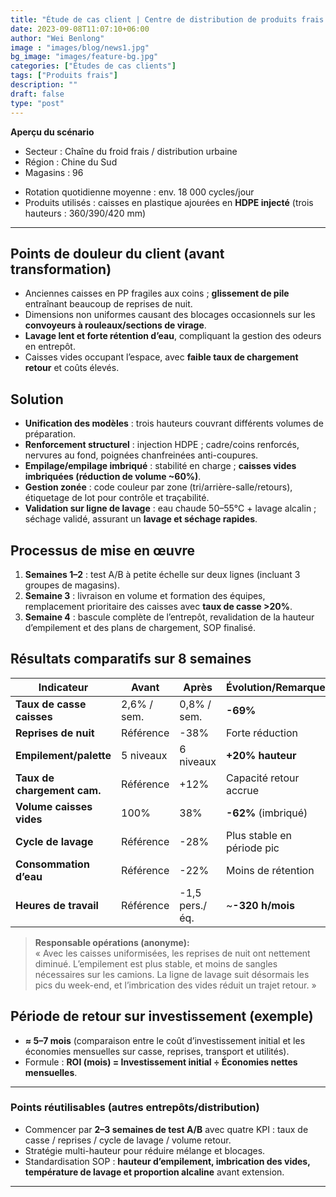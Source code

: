 ```yaml
---
title: "Étude de cas client | Centre de distribution de produits frais en Chine du Sud : après le remplacement par des caisses ajourées en HDPE, efficacité de préparation accrue et pertes réduites"
date: 2023-09-08T11:07:10+06:00
author: "Wei Benlong"
image : "images/blog/news1.jpg"
bg_image: "images/feature-bg.jpg"
categories: ["Études de cas clients"]
tags: ["Produits frais"]
description: ""
draft: false
type: "post"
---
```


**Aperçu du scénario**  
- Secteur : Chaîne du froid frais / distribution urbaine  
- Région : Chine du Sud  
- Magasins : 96  
<!--more-->
- Rotation quotidienne moyenne : env. 18 000 cycles/jour  
- Produits utilisés : caisses en plastique ajourées en **HDPE injecté** (trois hauteurs : 360/390/420 mm)

---

## Points de douleur du client (avant transformation)
- Anciennes caisses en PP fragiles aux coins ; **glissement de pile** entraînant beaucoup de reprises de nuit.  
- Dimensions non uniformes causant des blocages occasionnels sur les **convoyeurs à rouleaux/sections de virage**.  
- **Lavage lent et forte rétention d’eau**, compliquant la gestion des odeurs en entrepôt.  
- Caisses vides occupant l’espace, avec **faible taux de chargement retour** et coûts élevés.  

## Solution
- **Unification des modèles** : trois hauteurs couvrant différents volumes de préparation.  
- **Renforcement structurel** : injection HDPE ; cadre/coins renforcés, nervures au fond, poignées chanfreinées anti-coupures.  
- **Empilage/empilage imbriqué** : stabilité en charge ; **caisses vides imbriquées (réduction de volume ~60%)**.  
- **Gestion zonée** : code couleur par zone (tri/arrière-salle/retours), étiquetage de lot pour contrôle et traçabilité.  
- **Validation sur ligne de lavage** : eau chaude 50–55°C + lavage alcalin ; séchage validé, assurant un **lavage et séchage rapides**.  

## Processus de mise en œuvre
1. **Semaines 1–2** : test A/B à petite échelle sur deux lignes (incluant 3 groupes de magasins).  
2. **Semaine 3** : livraison en volume et formation des équipes, remplacement prioritaire des caisses avec **taux de casse >20%**.  
3. **Semaine 4** : bascule complète de l’entrepôt, revalidation de la hauteur d’empilement et des plans de chargement, SOP finalisé.  

## Résultats comparatifs sur 8 semaines
| Indicateur                | Avant          | Après          | Évolution/Remarque          |
|----------------------------|----------------|----------------|-----------------------------|
| **Taux de casse caisses**  | 2,6% / sem.    | 0,8% / sem.    | **-69%**                    |
| **Reprises de nuit**       | Référence      | -38%           | Forte réduction             |
| **Empilement/palette**     | 5 niveaux      | 6 niveaux      | **+20% hauteur**            |
| **Taux de chargement cam.**| Référence      | +12%           | Capacité retour accrue      |
| **Volume caisses vides**   | 100%           | 38%            | **-62%** (imbriqué)         |
| **Cycle de lavage**        | Référence      | -28%           | Plus stable en période pic  |
| **Consommation d’eau**     | Référence      | -22%           | Moins de rétention          |
| **Heures de travail**      | Référence      | -1,5 pers./éq. | ~**-320 h/mois**            |

> **Responsable opérations (anonyme):**  
> « Avec les caisses uniformisées, les reprises de nuit ont nettement diminué. L’empilement est plus stable, et moins de sangles nécessaires sur les camions. La ligne de lavage suit désormais les pics du week-end, et l’imbrication des vides réduit un trajet retour. »  

## Période de retour sur investissement (exemple)
- **≈ 5–7 mois** (comparaison entre le coût d’investissement initial et les économies mensuelles sur casse, reprises, transport et utilités).  
- Formule : **ROI (mois) = Investissement initial ÷ Économies nettes mensuelles**.  

---

### Points réutilisables (autres entrepôts/distribution)
- Commencer par **2–3 semaines de test A/B** avec quatre KPI : taux de casse / reprises / cycle de lavage / volume retour.  
- Stratégie multi-hauteur pour réduire mélange et blocages.  
- Standardisation SOP : **hauteur d’empilement, imbrication des vides, température de lavage et proportion alcaline** avant extension.  
---
